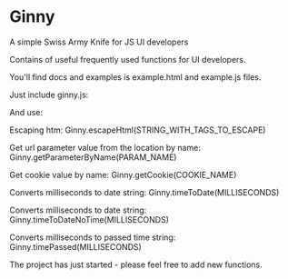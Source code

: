 Ginny
=====

A simple Swiss Army Knife for JS UI developers

Contains of useful frequently used functions for UI developers.

You'll find docs and examples is example.html and example.js files.

Just include ginny.js:
<script data-main="js/main" src="ginny.js"></script>

And use:

Escaping htm:
Ginny.escapeHtml(STRING_WITH_TAGS_TO_ESCAPE)

Get url parameter value from the location by name:
Ginny.getParameterByName(PARAM_NAME)

Get cookie value by name:
Ginny.getCookie(COOKIE_NAME)

Converts milliseconds to date string:
Ginny.timeToDate(MILLISECONDS)

Converts milliseconds to date string:
Ginny.timeToDateNoTime(MILLISECONDS)

Converts milliseconds to passed time string:
Ginny.timePassed(MILLISECONDS)



The project has just started - please feel free to add new functions.


